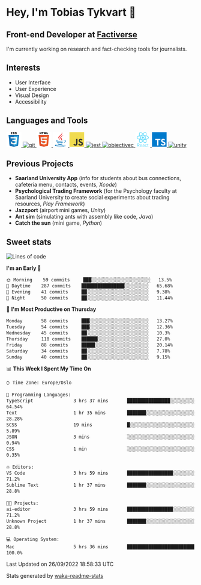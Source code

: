 # Hey, I'm Tobias Tykvart 🦉
## Front-end Developer at [Factiverse](https://www.factiverse.no/)

I'm currently working on research and fact-checking tools for journalists.

## Interests

- User Interface
- User Experience
- Visual Design
- Accessibility

## Languages and Tools
<p align="left"> <a href="https://www.w3schools.com/css/" target="_blank" rel="noreferrer"> <img src="https://raw.githubusercontent.com/devicons/devicon/master/icons/css3/css3-original-wordmark.svg" alt="css3" width="40" height="40"/> </a> <a href="https://git-scm.com/" target="_blank" rel="noreferrer"> <img src="https://www.vectorlogo.zone/logos/git-scm/git-scm-icon.svg" alt="git" width="40" height="40"/> </a> <a href="https://www.w3.org/html/" target="_blank" rel="noreferrer"> <img src="https://raw.githubusercontent.com/devicons/devicon/master/icons/html5/html5-original-wordmark.svg" alt="html5" width="40" height="40"/> </a> <a href="https://www.java.com" target="_blank" rel="noreferrer"> <img src="https://raw.githubusercontent.com/devicons/devicon/master/icons/java/java-original.svg" alt="java" width="40" height="40"/> </a> <a href="https://developer.mozilla.org/en-US/docs/Web/JavaScript" target="_blank" rel="noreferrer"> <img src="https://raw.githubusercontent.com/devicons/devicon/master/icons/javascript/javascript-original.svg" alt="javascript" width="40" height="40"/> </a> <a href="https://jestjs.io" target="_blank" rel="noreferrer"> <img src="https://www.vectorlogo.zone/logos/jestjsio/jestjsio-icon.svg" alt="jest" width="40" height="40"/> </a> <a href="https://developer.apple.com/library/archive/documentation/Cocoa/Conceptual/ProgrammingWithObjectiveC/Introduction/Introduction.html" target="_blank" rel="noreferrer"> <img src="https://www.vectorlogo.zone/logos/apple_objectivec/apple_objectivec-icon.svg" alt="objectivec" width="40" height="40"/> </a> <a href="https://reactjs.org/" target="_blank" rel="noreferrer"> <img src="https://raw.githubusercontent.com/devicons/devicon/master/icons/react/react-original-wordmark.svg" alt="react" width="40" height="40"/> </a> <a href="https://www.typescriptlang.org/" target="_blank" rel="noreferrer"> <img src="https://raw.githubusercontent.com/devicons/devicon/master/icons/typescript/typescript-original.svg" alt="typescript" width="40" height="40"/> </a> <a href="https://unity.com/" target="_blank" rel="noreferrer"> <img src="https://www.vectorlogo.zone/logos/unity3d/unity3d-icon.svg" alt="unity" width="40" height="40"/> </a> </p>

## Previous Projects

- **Saarland University App** (info for students about bus connections, cafeteria menu, contacts, events, *Xcode*)
- **Psychological Trading Framework** (for the Psychology faculty at Saarland University to create social experiments about trading resources, *Play Framework*)
- **Jazzport** (airport mini games, *Unity*)
- **Ant sim** (simulating ants with assembly like code, *Java*)
- **Catch the sun** (mini game, *Python*)

## Sweet stats

<!--START_SECTION:waka-->
![Lines of code](https://img.shields.io/badge/From%20Hello%20World%20I%27ve%20Written-78%20Thousand%20lines%20of%20code-blue)

**I'm an Early 🐤** 

```text
🌞 Morning    59 commits     ███░░░░░░░░░░░░░░░░░░░░░░   13.5% 
🌆 Daytime    287 commits    ████████████████░░░░░░░░░   65.68% 
🌃 Evening    41 commits     ██░░░░░░░░░░░░░░░░░░░░░░░   9.38% 
🌙 Night      50 commits     ██░░░░░░░░░░░░░░░░░░░░░░░   11.44%

```
📅 **I'm Most Productive on Thursday** 

```text
Monday       58 commits     ███░░░░░░░░░░░░░░░░░░░░░░   13.27% 
Tuesday      54 commits     ███░░░░░░░░░░░░░░░░░░░░░░   12.36% 
Wednesday    45 commits     ██░░░░░░░░░░░░░░░░░░░░░░░   10.3% 
Thursday     118 commits    ██████░░░░░░░░░░░░░░░░░░░   27.0% 
Friday       88 commits     █████░░░░░░░░░░░░░░░░░░░░   20.14% 
Saturday     34 commits     ██░░░░░░░░░░░░░░░░░░░░░░░   7.78% 
Sunday       40 commits     ██░░░░░░░░░░░░░░░░░░░░░░░   9.15%

```


📊 **This Week I Spent My Time On** 

```text
⌚︎ Time Zone: Europe/Oslo

💬 Programming Languages: 
TypeScript               3 hrs 37 mins       ████████████████░░░░░░░░░   64.54% 
Text                     1 hr 35 mins        ███████░░░░░░░░░░░░░░░░░░   28.28% 
SCSS                     19 mins             █░░░░░░░░░░░░░░░░░░░░░░░░   5.89% 
JSON                     3 mins              ░░░░░░░░░░░░░░░░░░░░░░░░░   0.94% 
CSS                      1 min               ░░░░░░░░░░░░░░░░░░░░░░░░░   0.35%

🔥 Editors: 
VS Code                  3 hrs 59 mins       █████████████████░░░░░░░░   71.2% 
Sublime Text             1 hr 37 mins        ███████░░░░░░░░░░░░░░░░░░   28.8%

🐱‍💻 Projects: 
ai-editor                3 hrs 59 mins       █████████████████░░░░░░░░   71.2% 
Unknown Project          1 hr 37 mins        ███████░░░░░░░░░░░░░░░░░░   28.8%

💻 Operating System: 
Mac                      5 hrs 36 mins       █████████████████████████   100.0%

```


 Last Updated on 26/09/2022 18:58:33 UTC
<!--END_SECTION:waka-->
Stats generated by [waka-readme-stats](https://github.com/anmol098/waka-readme-stats)
